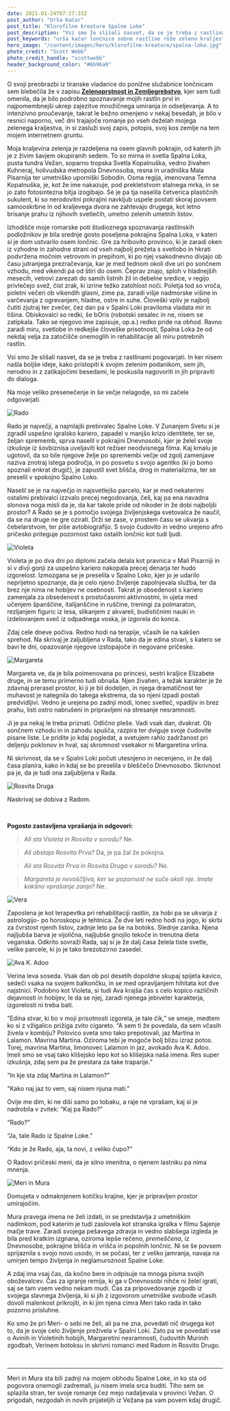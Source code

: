 ```yaml
---
date: 2021-01-24T07:27:33Z
post_author: "Urša Kačar"
post_title: "Klorofilne kreature Spalne Loke"
post_description: "Vsi smo že slišali nasvet, da se je treba z rastlinami pogovarjati. In ker nisem našla boljše ideje, kako pristopiti k svojim zelenim podanikom, sem jih, nerodno in z zatikajočimi besedami, le poskusila nagovoriti in jih pripraviti do dialoga. Na moje veliko presenečenje in še večje nelagodje, so mi začele odgovarjati."
post_keywords: "urša kačar lonćnice sobne rastline rože zeleno kraljestvo blog aloe vera slonova noga vodna pahira"
hero_image: "/content/images/hero/klorofilne-kreature/spalna-loka.jpg"
photo_credit: "Scott Webb"
photo_credit_handle: "scottwebb"
header_background_color: "#6b96a9"
---
```


O svoji preobrazbi iz tiranske vladarice do ponižne služabnice lončnicam sem blebečila že v zapisu **<span style="color:#007fb7">[Zelenoprstnost in Zemljegrebstvo](1020-zelenoprstnost)</span>**, kjer sem tudi omenila, da je bilo podrobno spoznavanje mojih rastlin prvi in najpomembnejši ukrep zajezitve množičnega umiranja in odseljevanja. A to intenzivno proučevanje, takrat le bežno omenjeno v nekaj besedah, je bilo v resnici naporno, več dni trajajoče romanje po vseh deželah mojega zelenega kraljestva, in si zasluži svoj zapis, potopis, svoj kos zemlje na tem mojem internetnem gruntu.

Moja kraljevina zelenja je razdeljena na osem glavnih pokrajin, od katerih jih je z živim šavjem okupiranih sedem. To so mirna in svetla Spalna Loka, pusta tundra Vežan, soparno tropska Svetla Kopalnuška, vedno živahen Kuhneraj, holivudska metropola Dnevnosoba, resna in uradniška Mala Pisarnija ter umetniško uporniški Sobodin. Osma regija, imenovana Temna Kopalnuška, je, kot že ime nakazuje, pod prekletstvom stalnega mrka, in se jo zato fotosintezna bitja izogibajo. Se je pa tja naselila četverica plastičnih sukulent, ki so nerodovitni pokrajini navkljub uspele postati skoraj povsem samooskrbne in od kraljevega dvora ne zahtevajo drugega, kot letno brisanje prahu iz njihovih svetlečih, umetno zelenih umetnih listov.

Izhodišče moje romarske poti študioznega spoznavanja rastlinskih podložnikov je bila srednje gosto poseljena pokrajina Spalna Loka, v kateri si je dom ustvarilo osem lončnic. Gre za hribovito provinco, ki je zaradi oken iz vzhodne in zahodne strani od vseh najbolj prežeta s svetlobo in hkrati podvržena močnim vetrovom in prepihom, ki po njej vsakodnevno divjajo ob času jutranjega prezračevanja, kar je med tednom okoli dve uri po sončnem vzhodu, med vikendi pa od štiri do osem. Čeprav znajo, sploh v hladnejših mesecih, vetrovi zarezati do samih listnih žil in debelne sredice, v regijo privlečejo svež, čist zrak, ki izrine težko zatohlost noči. Poletja tod so vroča, poletni večeri ob vikendih glasni, zime pa, zaradi višje nadmorske višine in varčevanja z ogrevanjem, hladne, ostre in suhe. Človeški vpliv je najbolj čutiti zjutraj ter zvečer, čez dan pa v Spalni Loki praviloma vladata mir in tišina. Obiskovalci so redki, še bOris (robotski sesalec in ne, nisem se zatipkala. Tako se njegovo ime zapisuje, op.a.) redko pride na obhod. Ravno zaradi miru, svetlobe in redkejše človeške prisotnosti, Spalna Loka že od nekdaj velja za zatočišče onemoglih in rehabilitacije ali miru potrebnih rastlin.

Vsi smo že slišali nasvet, da se je treba z rastlinami pogovarjati. In ker nisem našla boljše ideje, kako pristopiti k svojim zelenim podanikom, sem jih, nerodno in z zatikajočimi besedami, le poskusila nagovoriti in jih pripraviti do dialoga.

Na moje veliko presenečenje in še večje nelagodje, so mi začele odgovarjati.

![Rado](/content/images/blog/klorofilne-kreature/rado.jpg)

Rado je največji, a najmlajši prebivalec Spalne Loke. V Zunanjem Svetu si je zgradil uspešno igralsko kariero, zapadel v manjšo krizo identitete, ter se, željan sprememb, sprva naselil v pokrajini Dnevnosobi, kjer je želel svoje izkušnje iz šovbiznisa uveljaviti kot režiser neodvisnega filma. Kaj kmalu je ugotovil, da so bile njegove želje po spremembi večje od zgolj zamenjave naziva znotraj istega področja, in po posvetu s svojo agentko (ki jo bomo spoznali enkrat drugič), je zapustil svet blišča, drog in materializma, ter se preselil v spokojno Spalno Loko.

Naselil se je na največjo in najsvetlejšo parcelo, kar je med nekaterimi ostalimi prebivalci izzvalo precej negodovanja, češ, kaj pa ena navadna slonova noga misli da je, da kar takole pride od nikoder in že dobi najboljši prostor? A Rado se je s pomočjo svojega življenjskega svetovalca že naučil, da se na druge ne gre ozirati. Drži se zase, v prostem času se ukvarja s čebelarstvom, ter piše avtobiografijo. S svojo čudovito in vedno urejeno afro pričesko priteguje pozornost tako ostalih lončnic kot tudi ljudi.

![Violeta](/content/images/blog/klorofilne-kreature/violeta.jpg)

Violeta je po dva dni po diplomi začela delala kot pravnica v Mali Pisarniji in si v divji gonji za uspešno kariero nakopala precej denarja ter hudo izgorelost. Izmozgana se je preselila v Spalno Loko, kjer jo je udarilo neprijetno spoznanje, da je celo njeno življenje zapolnjevala služba, ter da brez nje nima ne hobijev ne osebnosti. Takrat je obsedenost s kariero zamenjala za obsedenost s prostočasnimi aktivnostmi, in ujeta med učenjem španščine, italijanščine in ruščine, treningi za polmaraton, rezljanjem figuric iz lesa, slikanjem z akvareli, budističnimi nauki in izdelovanjem sveč iz odpadnega voska, je izgorela do konca.

Zdaj cele dneve počiva. Redno hodi na terapije, včasih še na kakšen sprehod. Na skrivaj je zaljubljena v Rada, tako da je edina stvari, s katero se bavi te dni, opazovanje njegove izstopajoče in negovane pričeske.

![Margareta](/content/images/blog/klorofilne-kreature/margareta.jpg)

Margareta ve, da je bila poimenovana po princesi, sestri kraljice Elizabete druge, in se temu primerno tudi obnaša. Njen živahen, a težak karakter je že zdavnaj prerasel prostor, ki ji je bil dodeljen, in njega dramatičnost ter muhavost je nategnila do takega ekstrema, da so njeni izpadi postali predvidljivi. Vedno je urejena po zadnji modi, lonec svetleč, vpadljiv in brez prahu, listi ostro nabrušeni in pripravljeni na stresanje nesramnosti.

Ji je pa nekaj le treba priznati. Odlično pleše. Vadi vsak dan, dvakrat. Ob sončnem vzhodu in in zahodu spušča, razpira ter dviguje svoje čudovite pisane liste. Le pridite jo kdaj pogledat, a svetujem rahlo zadržanost pri deljenju poklonov in hval, saj skromnost vsekakor ni Margaretina vrlina.

Ni skrivnost, da se v Spalni Loki počuti utesnjeno in necenjeno, in že dalj časa planira, kako in kdaj se bo preselila v bleščečo Dnevnosobo. Skrivnost pa je, da je tudi ona zaljubljena v Rada.

![Rosvita Druga](/content/images/blog/klorofilne-kreature/rosvitadruga.jpg)

Naskrivaj se dobiva z Radom.

<br>

**Pogosto zastavljena vprašanja in odgovori:**

> _Ali sta Violeta in Rosvita v sorodu?_ Ne.

> _Ali obstaja Rosvita Prva?_ Da, je pa žal že pokojna.

> _Ali sta Rosvita Prva in Rosvita Druga v sorodu?_ Ne.

> _Margareta je nevoščljiva, ker se pozornost ne suče okoli nje. Imate kakšno vprašanje zanjo?_ Ne.

![Vera](/content/images/blog/klorofilne-kreature/vera.jpg)

Zaposlena je kot terapevtka pri rehabilitaciji rastlin, za hobi pa se ukvarja z astrologijo- po horoskopu je tehtnica. Že dve leti redno hodi na jogo, ki skrbi za čvrstost njenih listov, zadnje leto pa še na botoks. Slednje zanika. Njena najljubša barva je vijolična, najljubše gnojilo tekoče in trenutna dieta veganska. Odkrito sovraži Rada, saj si je že dalj časa želela tiste svetle, velike parcele, ki jo je tako brezobzirno zasedel.

![Ava K. Adoo](/content/images/blog/klorofilne-kreature/avakadoo.jpg)

Verina leva soseda. Vsak dan ob pol desetih dopoldne skupaj spijeta kavico, sedeči vsaka na svojem balkončku, in se med opravljanjem hihitata kot dve najstnici. Podobno kot Violeta, si tudi Ava krajša čas s celo kopico različnih dejavnosti in hobijev, le da se njej, zaradi njenega jebiveter karakterja, izgorelosti ni treba bati.

“Edina stvar, ki bo v moji prisotnosti izgorela, je tale čik,” se smeje, medtem ko si z vžigalico prižiga zvito cigareto. “A sem ti že povedala, da sem včasih živela v kombiju? Polovico sveta smo tako prepotovali, jaz Martina in Lalamon. Mavrina Martina. Oziroma tebi je mogoče bolj blizu izraz potos. Torej, mavrina Martina, limonovec Lalamon in jaz, avokado Ava K. Adoo. Imeli smo se vsaj tako klišejsko lepo kot so klišejska naša imena. Res super izkušnja, zdaj sem pa že prestara za take traparije.”

“In kje sta zdaj Martina in Lalamon?”

“Kako naj jaz to vem, saj nisem njuna mati.”

Ovije me dim, ki ne diši samo po tobaku, a raje ne vprašam, kaj si je nadrobila v zvitek: “Kaj pa Rado?”

“Rado?”

“Ja, tale Rado iz Spalne Loke.”

“Kdo je že Rado, aja, ta novi, z veliko čupo?”

O Radovi pričeski meni, da je silno imenitna, o njenem lastniku pa nima mnenja.

![Meri in Mura](/content/images/blog/klorofilne-kreature/merimura.jpg)

Domujeta v odmaknjenem kotičku krajine, kjer je pripravljen prostor umirajočim.

Mura pravega imena ne želi izdati, in se predstavlja z umetniškim nadimkom, pod katerim je tudi zaslovela kot stranska igralka v filmu Sajenje mačje trave. Zaradi svojega pešavega zdravja in vedno slabšega izgleda je bila pred kratkim izgnana, oziroma lepše rečeno, _premeščena_, iz Dnevnosobe, pokrajine blišča in vrišča in popolnih lončnic. Ni se še povsem sprijaznila s svojo novo usodo, in se počasi, ter z veliko jamranja, navaja na umirjen tempo življenja in neglamuroznost Spalne Loke.

A zdaj ima vsaj čas, da kočno bere in odpisuje na mnoga pisma svojih oboževalcev. Čas za igranje remija, ki ga v Dnevnosobi nihče ni želel igrati, saj se tam vsem vedno nekam mudi. Čas za pripovedovanje zgodb iz svojega slavnega življenja, ki si jih z izgovorom umetniške svobode včasih dovoli malenkost prikrojiti, in ki jim njena cimra Meri tako rada in tako pozorno prisluhne.

Ko smo že pri Meri- o sebi ne želi, ali pa ne zna, povedati nič drugega kot to, da je svoje celo življenje preživela v Spalni Loki. Zato pa ve povedati vse o Avinih in Violetinih hobijih, Margaretini nesramnosti, čudovitih Murinih zgodbah, Verinem botoksu in skrivni romanci med Radom in Rosvito Drugo.

<br>

---

Meri in Mura sta bili zadnji na mojem obhodu Spalne Loke, in ko sta od pogovora onemogli zadremali, ju nisem imela srca buditi. Tiho sem se splazila stran, ter svoje romanje čez mejo nadaljevala v provinci Vežan. O prigodah, nezgodah in novih prijateljih iz Vežana pa vam povem kdaj drugič.
